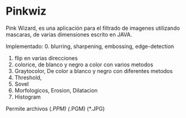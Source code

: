 # Pinkwiz

Pink Wizard, es una aplicación para el filtrado de imagenes utilizando mascaras, 
de varias dimensiones escrito en JAVA.

Implementado:
0. blurring, sharpening, embossing, edge-detection
1. flip en varias direcciones
2. colorice, de blanco y negro a color con varios metodos
3. Graytocolor, De color a blanco y negro con diferentes metodos
4. Threshold, 
5. Sovel
6. Morfologicos, Erosion, Dilatacion
7. Histogram

Permite archivos (*.PPM) (*.PGM) (*.JPG)
